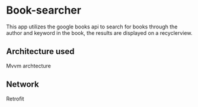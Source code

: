# Book-searcher
This app utilizes the google books api to search for books through the author and keyword in the book, the results are displayed on a recyclerview.

## Architecture used
Mvvm archtecture

## Network
Retrofit
